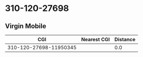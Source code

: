 # 310-120-27698
## Virgin Mobile


| CGI | Nearest CGI | Distance |
|-----|-------------|----------|
| 310-120-27698-11950345 |  | 0.0 |
